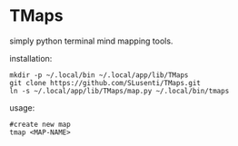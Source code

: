 # TMaps
simply python terminal mind mapping tools.

installation:
```
mkdir -p ~/.local/bin ~/.local/app/lib/TMaps
git clone https://github.com/SLusenti/TMaps.git
ln -s ~/.local/app/lib/TMaps/map.py ~/.local/bin/tmaps
```

usage:
```
#create new map
tmap <MAP-NAME>
```
